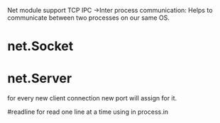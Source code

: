  Net module support 
 TCP
 IPC ->Inter process communication: Helps to communicate between two processes on our same OS.


 # net.Socket
 # net.Server

 for every new client connection new port will assign for it.

 #readline for read one line at a time using in process.in 